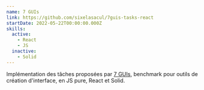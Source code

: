 ```yaml
---
name: 7 GUIs
link: https://github.com/sixelasacul/7guis-tasks-react
startDate: 2022-05-22T00:00:00.000Z
skills:
  active:
    - React
    - JS
  inactive:
    - Solid
---
```


Implémentation des tâches proposées par [7 GUIs](https://eugenkiss.github.io/7guis/tasks/), benchmark pour outils de création d'interface, en JS pure, React et Solid.

